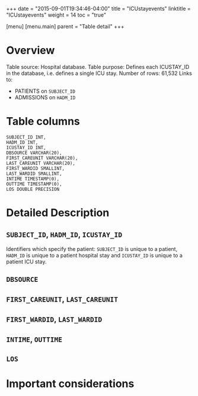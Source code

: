 +++
date = "2015-09-01T19:34:46-04:00"
title = "ICUstayevents"
linktitle = "ICUstayevents"
weight = 14
toc = "true"

[menu]
  [menu.main]
    parent = "Table detail"
+++


# Overview

Table source: Hospital database.
Table purpose: Defines each ICUSTAY\_ID in the database, i.e. defines a single ICU stay.
Number of rows: 61,532
Links to: 
* PATIENTS on `SUBJECT_ID`
* ADMISSIONS on `HADM_ID`

# Table columns

	SUBJECT_ID INT, 
	HADM_ID INT, 
	ICUSTAY_ID INT, 
	DBSOURCE VARCHAR(20), 
	FIRST_CAREUNIT VARCHAR(20), 
	LAST_CAREUNIT VARCHAR(20),
	FIRST_WARDID SMALLINT,
	LAST_WARDID SMALLINT,
	INTIME TIMESTAMP(0), 
	OUTTIME TIMESTAMP(0), 
	LOS DOUBLE PRECISION
	
# Detailed Description

## `SUBJECT_ID`, `HADM_ID`, `ICUSTAY_ID`

Identifiers which specify the patient: `SUBJECT_ID` is unique to a patient, `HADM_ID` is unique to a patient hospital stay and `ICUSTAY_ID` is unique to a patient ICU stay.

## `DBSOURCE`

## `FIRST_CAREUNIT`, `LAST_CAREUNIT`

## `FIRST_WARDID`, `LAST_WARDID`

## `INTIME`, `OUTTIME`

## `LOS`


# Important considerations